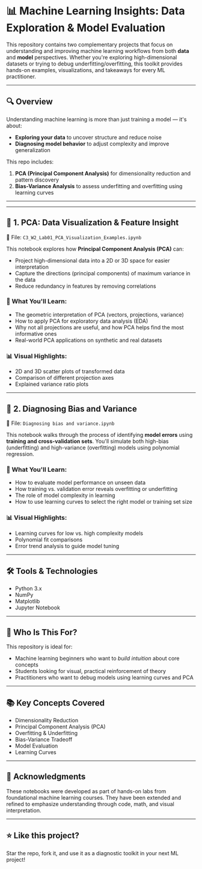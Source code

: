 # 📊 Machine Learning Insights: Data Exploration & Model Evaluation

This repository contains two complementary projects that focus on understanding and improving machine learning workflows from both **data** and **model** perspectives. Whether you're exploring high-dimensional datasets or trying to debug underfitting/overfitting, this toolkit provides hands-on examples, visualizations, and takeaways for every ML practitioner.

---

## 🔍 Overview

Understanding machine learning is more than just training a model — it's about:
- **Exploring your data** to uncover structure and reduce noise
- **Diagnosing model behavior** to adjust complexity and improve generalization

This repo includes:

1. **PCA (Principal Component Analysis)** for dimensionality reduction and pattern discovery  
2. **Bias-Variance Analysis** to assess underfitting and overfitting using learning curves

---


---

## 📌 1. PCA: Data Visualization & Feature Insight

📄 File: `C3_W2_Lab01_PCA_Visualization_Examples.ipynb`

This notebook explores how **Principal Component Analysis (PCA)** can:
- Project high-dimensional data into a 2D or 3D space for easier interpretation
- Capture the directions (principal components) of maximum variance in the data
- Reduce redundancy in features by removing correlations

### 🧠 What You'll Learn:
- The geometric interpretation of PCA (vectors, projections, variance)
- How to apply PCA for exploratory data analysis (EDA)
- Why not all projections are useful, and how PCA helps find the most informative ones
- Real-world PCA applications on synthetic and real datasets

### 📊 Visual Highlights:
- 2D and 3D scatter plots of transformed data
- Comparison of different projection axes
- Explained variance ratio plots

---

## 📌 2. Diagnosing Bias and Variance

📄 File: `Diagnosing bias and variance.ipynb`

This notebook walks through the process of identifying **model errors** using **training and cross-validation sets**. You'll simulate both high-bias (underfitting) and high-variance (overfitting) models using polynomial regression.

### 🧠 What You'll Learn:
- How to evaluate model performance on unseen data
- How training vs. validation error reveals overfitting or underfitting
- The role of model complexity in learning
- How to use learning curves to select the right model or training set size

### 📊 Visual Highlights:
- Learning curves for low vs. high complexity models
- Polynomial fit comparisons
- Error trend analysis to guide model tuning

---

## 🛠️ Tools & Technologies

- Python 3.x  
- NumPy  
- Matplotlib  
- Jupyter Notebook  

---

## 🎯 Who Is This For?

This repository is ideal for:
- Machine learning beginners who want to *build intuition* about core concepts
- Students looking for visual, practical reinforcement of theory
- Practitioners who want to debug models using learning curves and PCA

---

## 📚 Key Concepts Covered

- Dimensionality Reduction  
- Principal Component Analysis (PCA)  
- Overfitting & Underfitting  
- Bias-Variance Tradeoff  
- Model Evaluation  
- Learning Curves  

---

## 🙌 Acknowledgments

These notebooks were developed as part of hands-on labs from foundational machine learning courses. They have been extended and refined to emphasize understanding through code, math, and visual interpretation.

---

## ⭐ Like this project?

Star the repo, fork it, and use it as a diagnostic toolkit in your next ML project!

